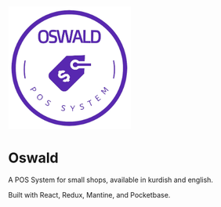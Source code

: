 <img src="./logo.png" width="250">

# Oswald

A POS System for small shops, available in kurdish and english.

Built with React, Redux, Mantine, and Pocketbase.

